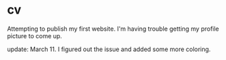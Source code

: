 # cv
Attempting to publish my first website. I'm having trouble getting my profile picture to come up.

update: March 11. I figured out the issue and added some more coloring. 
